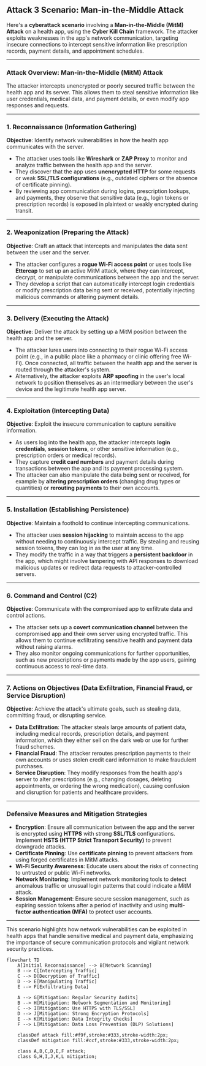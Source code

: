 ## **Attack 3 Scenario: Man-in-the-Middle Attack**


Here's a **cyberattack scenario** involving a **Man-in-the-Middle (MitM) Attack** on a health app, using the **Cyber Kill Chain** framework. The attacker exploits weaknesses in the app's network communication, targeting insecure connections to intercept sensitive information like prescription records, payment details, and appointment schedules.

* * * * *

### **Attack Overview: Man-in-the-Middle (MitM) Attack**

The attacker intercepts unencrypted or poorly secured traffic between the health app and its server. This allows them to steal sensitive information like user credentials, medical data, and payment details, or even modify app responses and requests.

* * * * *

### 1\. **Reconnaissance** (Information Gathering)

**Objective**: Identify network vulnerabilities in how the health app communicates with the server.

-   The attacker uses tools like **Wireshark** or **ZAP Proxy** to monitor and analyze traffic between the health app and the server.
-   They discover that the app uses **unencrypted HTTP** for some requests or weak **SSL/TLS configurations** (e.g., outdated ciphers or the absence of certificate pinning).
-   By reviewing app communication during logins, prescription lookups, and payments, they observe that sensitive data (e.g., login tokens or prescription records) is exposed in plaintext or weakly encrypted during transit.

* * * * *

### 2\. **Weaponization** (Preparing the Attack)

**Objective**: Craft an attack that intercepts and manipulates the data sent between the user and the server.

-   The attacker configures a **rogue Wi-Fi access point** or uses tools like **Ettercap** to set up an active MitM attack, where they can intercept, decrypt, or manipulate communications between the app and the server.
-   They develop a script that can automatically intercept login credentials or modify prescription data being sent or received, potentially injecting malicious commands or altering payment details.

* * * * *

### 3\. **Delivery** (Executing the Attack)

**Objective**: Deliver the attack by setting up a MitM position between the health app and the server.

-   The attacker lures users into connecting to their rogue Wi-Fi access point (e.g., in a public place like a pharmacy or clinic offering free Wi-Fi). Once connected, all traffic between the health app and the server is routed through the attacker's system.
-   Alternatively, the attacker exploits **ARP spoofing** in the user's local network to position themselves as an intermediary between the user's device and the legitimate health app server.

* * * * *

### 4\. **Exploitation** (Intercepting Data)

**Objective**: Exploit the insecure communication to capture sensitive information.

-   As users log into the health app, the attacker intercepts **login credentials**, **session tokens**, or other sensitive information (e.g., prescription orders or medical records).
-   They capture **credit card numbers** and payment details during transactions between the app and its payment processing system.
-   The attacker can also manipulate the data being sent or received, for example by **altering prescription orders** (changing drug types or quantities) or **rerouting payments** to their own accounts.

* * * * *

### 5\. **Installation** (Establishing Persistence)

**Objective**: Maintain a foothold to continue intercepting communications.

-   The attacker uses **session hijacking** to maintain access to the app without needing to continuously intercept traffic. By stealing and reusing session tokens, they can log in as the user at any time.
-   They modify the traffic in a way that triggers a **persistent backdoor** in the app, which might involve tampering with API responses to download malicious updates or redirect data requests to attacker-controlled servers.

* * * * *

### 6\. **Command and Control (C2)**

**Objective**: Communicate with the compromised app to exfiltrate data and control actions.

-   The attacker sets up a **covert communication channel** between the compromised app and their own server using encrypted traffic. This allows them to continue exfiltrating sensitive health and payment data without raising alarms.
-   They also monitor ongoing communications for further opportunities, such as new prescriptions or payments made by the app users, gaining continuous access to real-time data.

* * * * *

### 7\. **Actions on Objectives** (Data Exfiltration, Financial Fraud, or Service Disruption)

**Objective**: Achieve the attack's ultimate goals, such as stealing data, committing fraud, or disrupting service.

-   **Data Exfiltration**: The attacker steals large amounts of patient data, including medical records, prescription details, and payment information, which they either sell on the dark web or use for further fraud schemes.
-   **Financial Fraud**: The attacker reroutes prescription payments to their own accounts or uses stolen credit card information to make fraudulent purchases.
-   **Service Disruption**: They modify responses from the health app's server to alter prescriptions (e.g., changing dosages, deleting appointments, or ordering the wrong medication), causing confusion and disruption for patients and healthcare providers.

* * * * *

### Defensive Measures and Mitigation Strategies

-   **Encryption**: Ensure all communication between the app and the server is encrypted using **HTTPS** with strong **SSL/TLS** configurations. Implement **HSTS (HTTP Strict Transport Security)** to prevent downgrade attacks.
-   **Certificate Pinning**: Use **certificate pinning** to prevent attackers from using forged certificates in MitM attacks.
-   **Wi-Fi Security Awareness**: Educate users about the risks of connecting to untrusted or public Wi-Fi networks.
-   **Network Monitoring**: Implement network monitoring tools to detect anomalous traffic or unusual login patterns that could indicate a MitM attack.
-   **Session Management**: Ensure secure session management, such as expiring session tokens after a period of inactivity and using **multi-factor authentication (MFA)** to protect user accounts.

* * * * *

This scenario highlights how network vulnerabilities can be exploited in health apps that handle sensitive medical and payment data, emphasizing the importance of secure communication protocols and vigilant network security practices.

```mermaid
flowchart TD
    A[Initial Reconnaissance] --> B[Network Scanning]
    B --> C[Intercepting Traffic]
    C --> D[Decryption of Traffic]
    D --> E[Manipulating Traffic]
    E --> F[Exfiltrating Data]
    
    A --> G[Mitigation: Regular Security Audits]
    B --> H[Mitigation: Network Segmentation and Monitoring]
    C --> I[Mitigation: Use HTTPS with TLS/SSL]
    D --> J[Mitigation: Strong Encryption Protocols]
    E --> K[Mitigation: Data Integrity Checks]
    F --> L[Mitigation: Data Loss Prevention (DLP) Solutions]
    
    classDef attack fill:#f9f,stroke:#333,stroke-width:2px;
    classDef mitigation fill:#ccf,stroke:#333,stroke-width:2px;
    
    class A,B,C,D,E,F attack;
    class G,H,I,J,K,L mitigation;
